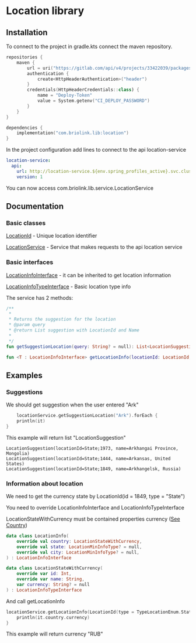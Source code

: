 # Location library

## Installation

To connect to the project in gradle.kts connect the maven repository.

```kotlin
repositories {
    maven {
        url = uri("https://gitlab.com/api/v4/projects/33422039/packages/maven")
        authentication {
            create<HttpHeaderAuthentication>("header")
        }
        credentials(HttpHeaderCredentials::class) {
            name = "Deploy-Token"
            value = System.getenv("CI_DEPLOY_PASSWORD")
        }
    }
}

dependencies {
    implementation("com.briolink.lib:location")
}

```

In the project configuration add lines to connect to the api location-service

```yaml
location-service:
  api:
    url: http://location-service.${env.spring_profiles_active}.svc.cluster.local/
    version: 1
```

You can now access com.briolink.lib.service.LocationService

## Documentation

### Basic classes

[LocationId](https://gitlab.com/briolink/network/backend/location-lib/-/blob/main/src/main/kotlin/com/briolink/lib/location/model/LocationId.kt) - Unique location identifier

[LocationService](https://gitlab.com/briolink/network/backend/location-lib/-/blob/main/src/main/kotlin/com/briolink/lib/location/service/LocationService.kt) - Service that makes requests to the api location service 
### Basic interfaces
[LocationInfoInterface](https://gitlab.com/briolink/network/backend/location-lib/-/blob/main/src/main/kotlin/com/briolink/lib/location/model/LocationInfoInterface.kt) - it can be inherited to get location information

[LocationInfoTypeInterface](https://gitlab.com/briolink/network/backend/location-lib/-/blob/main/src/main/kotlin/com/briolink/lib/location/model/LocationInfoTypeInterface.kt) - Basic location type info

The service has 2 methods:

```kotlin
/**
 * 
 * Returns the suggestion for the location
 * @param query 
 * @return List suggestion with LocationId and Name
 * 
 */
fun getSuggestionLocation(query: String? = null): List<LocationSuggestion>?

fun <T : LocationInfoInterface> getLocationInfo(locationId: LocationId, type: Class<T>): T?
```

## Examples
### Suggestions
We should get suggestion when the user entered "Ark"

```kotlin
    locationService.getSuggestionLocation("Ark").forEach {
    println(it)
}
```

This example will return list "LocationSuggestion"
```
LocationSuggestion(locationId=State;1973, name=Arkhangai Province, Mongolia)
LocationSuggestion(locationId=State;1444, name=Arkansas, United States)
LocationSuggestion(locationId=State;1849, name=Arkhangelsk, Russia)
```
### Information about location

We need to get the currency state by LocationId(id = 1849, type = "State")

You need to override LocationInfoInterface and LocationInfoTypeInterface

LocationStateWithCurrency must be contained properties currency ([See Country](https://gitlab.com/briolink/network/backend/location-lib/-/blob/main/src/main/kotlin/com/briolink/lib/location/model/Country.kt))

```kotlin
data class LocationInfo(
    override val country: LocationStateWithCurrency,
    override val state: LocationMinInfoType? = null,
    override val city: LocationMinInfoType? = null,
) : LocationInfoInterface

data class LocationStateWithCurrency(
    override var id: Int,
    override var name: String,
    var currency: String? = null
) : LocationInfoTypeInterface
```

And call getLocationInfo

```kotlin
locationService.getLocationInfo(LocationId(type = TypeLocationEnum.State, id = 1849), LocationStateWithCurrency::class.java)?.also {
    println(it.country.currency)
}
```
This example will return currency "RUB"
